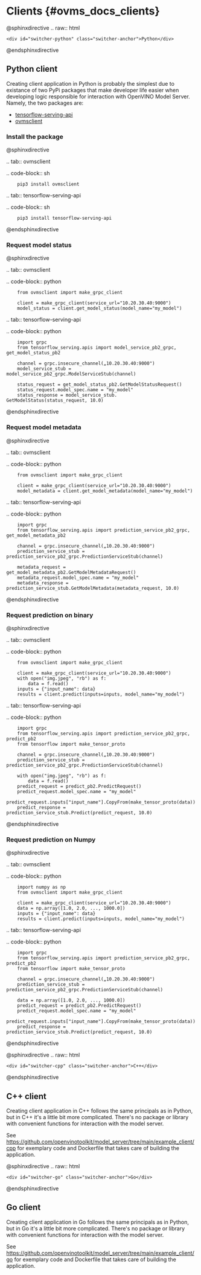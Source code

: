 # Clients {#ovms_docs_clients}

@sphinxdirective
.. raw:: html

    <div id="switcher-python" class="switcher-anchor">Python</div>
@endsphinxdirective

## Python client

Creating client application in Python is probably the simplest due to existance of two PyPi packages that make developer life easier when developing logic responsible for interaction with OpenVINO Model Server. Namely, the two packages are:
- [tensorflow-serving-api](https://pypi.org/project/tensorflow-serving-api/)
- [ovmsclient](https://pypi.org/project/ovmsclient/)

### Install the package
@sphinxdirective

.. tab:: ovmsclient  

   .. code-block:: sh

        pip3 install ovmsclient 
   
.. tab:: tensorflow-serving-api  

   .. code-block:: sh  
   
        pip3 install tensorflow-serving-api 
     
@endsphinxdirective

### Request model status

@sphinxdirective

.. tab:: ovmsclient  

   .. code-block:: python

        from ovmsclient import make_grpc_client

        client = make_grpc_client(service_url="10.20.30.40:9000")
        model_status = client.get_model_status(model_name="my_model")
   
.. tab:: tensorflow-serving-api  

   .. code-block:: python  
   
        import grpc
        from tensorflow_serving.apis import model_service_pb2_grpc, get_model_status_pb2

        channel = grpc.insecure_channel(„10.20.30.40:9000")
        model_service_stub = model_service_pb2_grpc.ModelServiceStub(channel)

        status_request = get_model_status_pb2.GetModelStatusRequest()
        status_request.model_spec.name = "my_model"
        status_response = model_service_stub. GetModelStatus(status_request, 10.0)
     
@endsphinxdirective

### Request model metadata

@sphinxdirective

.. tab:: ovmsclient  

   .. code-block:: python

        from ovmsclient import make_grpc_client

        client = make_grpc_client(service_url="10.20.30.40:9000")
        model_metadata = client.get_model_metadata(model_name="my_model")
   
.. tab:: tensorflow-serving-api  

   .. code-block:: python  
   

        import grpc
        from tensorflow_serving.apis import prediction_service_pb2_grpc, get_model_metadata_pb2

        channel = grpc.insecure_channel(„10.20.30.40:9000")
        prediction_service_stub = prediction_service_pb2_grpc.PredictionServiceStub(channel)

        metadata_request = get_model_metadata_pb2.GetModelMetadataRequest()
        metadata_request.model_spec.name = "my_model"
        metadata_response = prediction_service_stub.GetModelMetadata(metadata_request, 10.0)
     
@endsphinxdirective

### Request prediction on binary

@sphinxdirective

.. tab:: ovmsclient  

   .. code-block:: python

        from ovmsclient import make_grpc_client

        client = make_grpc_client(service_url="10.20.30.40:9000")
        with open("img.jpeg", "rb") as f:
            data = f.read()
        inputs = {"input_name": data}    
        results = client.predict(inputs=inputs, model_name="my_model")
   
.. tab:: tensorflow-serving-api  

   .. code-block:: python  
   
        import grpc
        from tensorflow_serving.apis import prediction_service_pb2_grpc, predict_pb2
        from tensorflow import make_tensor_proto

        channel = grpc.insecure_channel(„10.20.30.40:9000")
        prediction_service_stub = prediction_service_pb2_grpc.PredictionServiceStub(channel)

        with open("img.jpeg", "rb") as f:
            data = f.read()
        predict_request = predict_pb2.PredictRequest()
        predict_request.model_spec.name = "my_model"
        predict_request.inputs["input_name"].CopyFrom(make_tensor_proto(data))
        predict_response = prediction_service_stub.Predict(predict_request, 10.0)

     
@endsphinxdirective

### Request prediction on Numpy

@sphinxdirective

.. tab:: ovmsclient  

   .. code-block:: python

        import numpy as np
        from ovmsclient import make_grpc_client

        client = make_grpc_client(service_url="10.20.30.40:9000")
        data = np.array([1.0, 2.0, ..., 1000.0])
        inputs = {"input_name": data}
        results = client.predict(inputs=inputs, model_name="my_model")
   
.. tab:: tensorflow-serving-api  

   .. code-block:: python  
   
        import grpc
        from tensorflow_serving.apis import prediction_service_pb2_grpc, predict_pb2
        from tensorflow import make_tensor_proto

        channel = grpc.insecure_channel(„10.20.30.40:9000")
        prediction_service_stub = prediction_service_pb2_grpc.PredictionServiceStub(channel)

        data = np.array([1.0, 2.0, ..., 1000.0])
        predict_request = predict_pb2.PredictRequest()
        predict_request.model_spec.name = "my_model"
        predict_request.inputs["input_name"].CopyFrom(make_tensor_proto(data))
        predict_response = prediction_service_stub.Predict(predict_request, 10.0)

     
@endsphinxdirective


@sphinxdirective
.. raw:: html

    <div id="switcher-cpp" class="switcher-anchor">C++</div>
@endsphinxdirective

## C++ client

Creating client application in C++ follows the same principals as in Python, but in C++ it's a little bit more complicated. There's no package or library with convenient functions for interaction with the model server. 

See https://github.com/openvinotoolkit/model_server/tree/main/example_client/cpp for exemplary code and Dockerfile that takes care of building the application.


@sphinxdirective
.. raw:: html

    <div id="switcher-go" class="switcher-anchor">Go</div>
@endsphinxdirective

## Go client

Creating client application in Go follows the same principals as in Python, but in Go it's a little bit more complicated. There's no package or library with convenient functions for interaction with the model server. 

See https://github.com/openvinotoolkit/model_server/tree/main/example_client/go for exemplary code and Dockerfile that takes care of building the application.